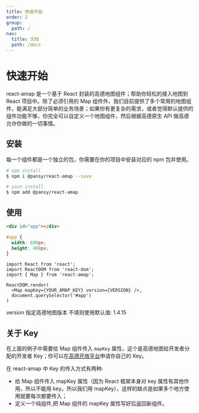```yaml
---
title: 快速开始
order: 2
group:
  path: /
nav:
  title: 文档
  path: /docs
---
```


# 快速开始

react-amap 是一个基于 React 封装的高德地图组件；帮助你轻松的接入地图到 React 项目中。除了必须引用的 Map 组件外，我们目前提供了多个常用的地图组件，能满足大部分简单的业务场景；如果你有更复杂的需求，或者觉得默认提供的组件功能不够，你完全可以自定义一个地图组件，然后根据高德原生 API 做高德允许你做的一切事情。

## 安装

每一个组件都是一个独立的包，你需要在你的项目中安装对应的 npm 包并使用。

```sh
# npm install
$ npm i @pansy/react-amap --save

# yarn install
$ npm add @pansy/react-amap
```

## 使用

```html
<div id="app"></div>
```

```css
#app {
  width: 600px;
  height: 400px;
}
```

```tsx | pure
import React from 'react';
import ReactDOM from 'react-dom';
import { Map } from 'react-amap';

ReactDOM.render(
  <Map mapKey={YOUR_AMAP_KEY} version={VERSION} />,
  document.querySelector('#app')
)
```

version 指定高德地图版本 不填则使用默认值: 1.4.15

## 关于 Key
在上面的例子中需要给 Map 组件传入 `mapKey` 属性，这个是高德地图给开发者分配的开发者 Key；你可以在[高德开放平台](https://lbs.amap.com/faq/account/key/67)申请你自己的 Key。

在 react-amap 中 Key 的传入方式有两种:
- 给 Map 组件传入 mapKey 属性（因为 React 框架本身对 key 属性有其他作用，所以不能用 key，所以我们用 mapKey），这样的缺点是如果多个地方使用就要每次都要传入；
- 定义一个纯组件,把 Map 组件的 mapKey 属性写好后返回新组件。
